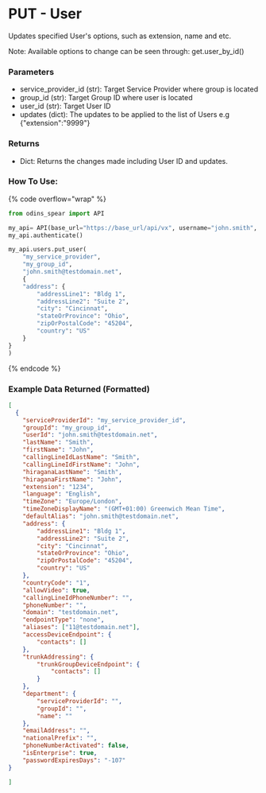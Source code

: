 # PUT - User

Updates specified User's options, such as extension, name and etc.

Note: Available options to change can be seen through: get.user_by_id()

### Parameters&#x20;

* service_provider_id (str): Target Service Provider where group is located
* group_id (str): Target Group ID where user is located
* user_id (str): Target User ID
* updates (dict): The updates to be applied to the list of Users e.g {"extension":"9999"}

### Returns

* Dict: Returns the changes made including User ID and updates.

### How To Use:

{% code overflow="wrap" %}
```python
from odins_spear import API

my_api= API(base_url="https://base_url/api/vx", username="john.smith", password="ODIN_INSTANCE_1")
my_api.authenticate()

my_api.users.put_user(
    "my_service_provider",
    "my_group_id", 
    "john.smith@testdomain.net",
    {
    "address": {
        "addressLine1": "Bldg 1",
        "addressLine2": "Suite 2",
        "city": "Cincinnat",
        "stateOrProvince": "Ohio",
        "zipOrPostalCode": "45204",
        "country": "US"
    }
}
)
```
{% endcode %}

### Example Data Returned (Formatted)

```json
[
  {
    "serviceProviderId": "my_service_provider_id",
    "groupId": "my_group_id",
    "userId": "john.smith@testdomain.net",
    "lastName": "Smith",
    "firstName": "John",
    "callingLineIdLastName": "Smith",
    "callingLineIdFirstName": "John",
    "hiraganaLastName": "Smith",
    "hiraganaFirstName": "John",
    "extension": "1234",
    "language": "English",
    "timeZone": "Europe/London",
    "timeZoneDisplayName": "(GMT+01:00) Greenwich Mean Time",
    "defaultAlias": "john.smith@testdomain.net",
    "address": {
        "addressLine1": "Bldg 1",
        "addressLine2": "Suite 2",
        "city": "Cincinnat",
        "stateOrProvince": "Ohio",
        "zipOrPostalCode": "45204",
        "country": "US"
    },
    "countryCode": "1",
    "allowVideo": true,
    "callingLineIdPhoneNumber": "",
    "phoneNumber": "",
    "domain": "testdomain.net",
    "endpointType": "none",
    "aliases": ["11@testdomain.net"],
    "accessDeviceEndpoint": {
        "contacts": []
    },
    "trunkAddressing": {
        "trunkGroupDeviceEndpoint": {
            "contacts": []
        }
    },
    "department": {
        "serviceProviderId": "",
        "groupId": "",
        "name": ""
    },
    "emailAddress": "",
    "nationalPrefix": "",
    "phoneNumberActivated": false,
    "isEnterprise": true,
    "passwordExpiresDays": "-107"
}

]

```
